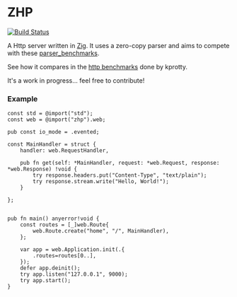 # ZHP

[![Build Status](https://travis-ci.org/frmdstryr/zhp.svg?branch=master)](https://travis-ci.org/frmdstryr/zhp)

A Http server written in [Zig](https://ziglang.org/).  It uses a zero-copy
parser and aims to compete with these [parser_benchmarks](https://github.com/rust-bakery/parser_benchmarks/tree/master/http).


See how it compares in the [http benchmarks](https://gist.github.com/kprotty/3f369f46293a421f09190b829cfb48f7#file-newresults-md)
done by kprotty.

It's a work in progress... feel free to contribute!


### Example

```zig
const std = @import("std");
const web = @import("zhp").web;

pub const io_mode = .evented;

const MainHandler = struct {
    handler: web.RequestHandler,

    pub fn get(self: *MainHandler, request: *web.Request, response: *web.Response) !void {
        try response.headers.put("Content-Type", "text/plain");
        try response.stream.write("Hello, World!");
    }

};


pub fn main() anyerror!void {
    const routes = [_]web.Route{
        web.Route.create("home", "/", MainHandler),
    };

    var app = web.Application.init(.{
        .routes=routes[0..],
    });
    defer app.deinit();
    try app.listen("127.0.0.1", 9000);
    try app.start();
}

```
